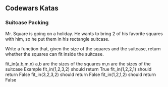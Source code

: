 ## Codewars Katas

### Suitcase Packing

Mr. Square is going on a holiday. He wants to bring 2 of his favorite squares with him, so he put them in his rectangle suitcase.

Write a function that, given the size of the squares and the suitcase, return whether the squares can fit inside the suitcase.

fit_in(a,b,m,n)
a,b are the sizes of the squares
m,n are the sizes of the suitcase
Example
fit_in(1,2,3,2) should return True
fit_in(1,2,2,1) should return False
fit_in(3,2,3,2) should return False
fit_in(1,2,1,2) should return False

